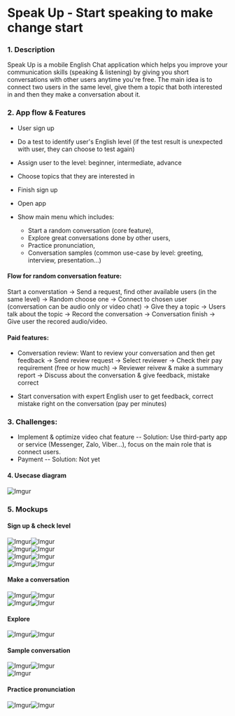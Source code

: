 # Speak Up - Start speaking to make change start

### 1. Description
Speak Up is a mobile English Chat application which helps you improve your communication skills (speaking & listening) by giving you short conversations with other users anytime you're free. The main idea is to connect two users in the same level, give them a topic that both interested in and then they make a conversation about it.

### 2. App flow & Features
- User sign up
- Do a test to identify user's English level (if the test result is unexpected with user, they can choose to test again)
- Assign user to the level: beginner, intermediate, advance
- Choose topics that they are interested in 
- Finish sign up

- Open app
- Show main menu which includes: 
  - Start a random conversation (core feature), 
  - Explore great conversations done by other users,
  - Practice pronunciation, 
  - Conversation samples (common use-case by level: greeting, interview, presentation...)
  
#### Flow for random conversation feature:
Start a converstation -> Send a request, find other available users (in the same level) -> Random choose one -> Connect to chosen user (conversation can be audio only or video chat) -> Give they a topic -> Users talk about the topic -> Record the conversation -> Conversation finish -> Give user the recored audio/video.

#### Paid features:
- Conversation review: Want to review your conversation and then get feedback -> Send review request -> Select reviewer -> Check their pay requirement (free or how much) -> Reviewer reivew & make a summary report -> Discuss about the conversation & give feedback, mistake correct

- Start conversation with expert English user to get feedback, correct mistake right on the conversation (pay per minutes)

### 3. Challenges:
- Implement & optimize video chat feature
-- Solution: Use third-party app or service (Messenger, Zalo, Viber...), focus on the main role that is connect users.
- Payment
-- Solution: Not yet

#### 4. Usecase diagram
![Imgur](https://github.com/speakup-xteam/speak-up-android/blob/master/eng-talk.jpg)

### 5. Mockups
#### Sign up & check level  
![Imgur](http://i.imgur.com/aB7PVIY.png)![Imgur](http://i.imgur.com/MchLtgA.png)  
![Imgur](http://i.imgur.com/kMTYMX0.png)![Imgur](http://i.imgur.com/WVuP5j2.png)  
![Imgur](http://i.imgur.com/CM2t51u.png)![Imgur](http://i.imgur.com/5Sw0bcR.png)  
![Imgur](http://i.imgur.com/OCz21ll.png)![Imgur](http://i.imgur.com/jVuJa2y.png)  
  
#### Make a conversation  
![Imgur](http://i.imgur.com/OfigmIz.png)![Imgur](http://i.imgur.com/x1Sjs8M.png)  
![Imgur](http://i.imgur.com/LxzaPUc.png)![Imgur](http://i.imgur.com/2wur1v1.png)  
  
#### Explore  
![Imgur](http://i.imgur.com/M4zYJT9.png)![Imgur](http://i.imgur.com/3k6U4Tv.png)  

#### Sample conversation  
![Imgur](http://i.imgur.com/opUvsor.png)![Imgur](http://i.imgur.com/KbJVPdv.png)  
![Imgur](http://i.imgur.com/BtstbVd.png)

#### Practice pronunciation  
![Imgur](http://i.imgur.com/CEOXrQs.png)![Imgur](http://i.imgur.com/GRJJ1KS.png)  

